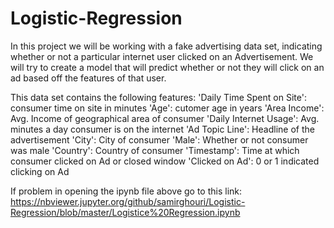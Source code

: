 # Logistic-Regression
In this project we will be working with a fake advertising data set, indicating whether or not a particular internet user clicked on an Advertisement. 
We will try to create a model that will predict whether or not they will click on an ad based off the features of that user.

This data set contains the following features:
'Daily Time Spent on Site': consumer time on site in minutes
'Age': cutomer age in years
'Area Income': Avg. Income of geographical area of consumer
'Daily Internet Usage': Avg. minutes a day consumer is on the internet
'Ad Topic Line': Headline of the advertisement
'City': City of consumer
'Male': Whether or not consumer was male
'Country': Country of consumer
'Timestamp': Time at which consumer clicked on Ad or closed window
'Clicked on Ad': 0 or 1 indicated clicking on Ad

If problem in opening the ipynb file above go to this link:
https://nbviewer.jupyter.org/github/samirghouri/Logistic-Regression/blob/master/Logistice%20Regression.ipynb
